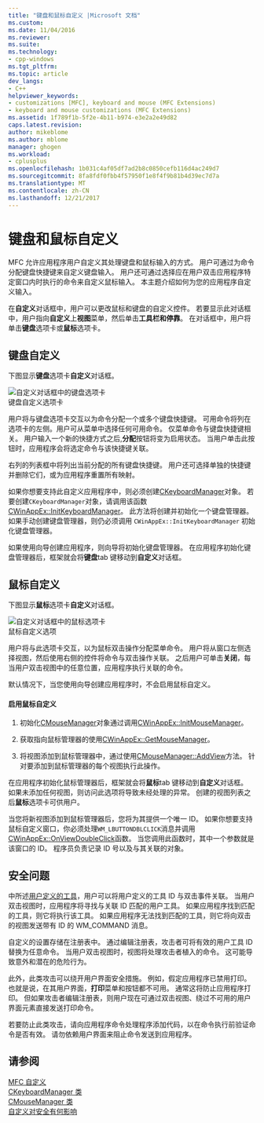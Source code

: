 ```yaml
---
title: "键盘和鼠标自定义 |Microsoft 文档"
ms.custom: 
ms.date: 11/04/2016
ms.reviewer: 
ms.suite: 
ms.technology:
- cpp-windows
ms.tgt_pltfrm: 
ms.topic: article
dev_langs:
- C++
helpviewer_keywords:
- customizations [MFC], keyboard and mouse (MFC Extensions)
- keyboard and mouse customizations (MFC Extensions)
ms.assetid: 1f789f1b-5f2e-4b11-b974-e3e2a2e49d82
caps.latest.revision: 
author: mikeblome
ms.author: mblome
manager: ghogen
ms.workload:
- cplusplus
ms.openlocfilehash: 1b031c4af05df7ad2b8c0850cefb116d4ac249d7
ms.sourcegitcommit: 8fa8fdf0fbb4f57950f1e8f4f9b81b4d39ec7d7a
ms.translationtype: MT
ms.contentlocale: zh-CN
ms.lasthandoff: 12/21/2017
---
```

# <a name="keyboard-and-mouse-customization"></a>键盘和鼠标自定义
MFC 允许应用程序用户自定义其处理键盘和鼠标输入的方式。 用户可通过为命令分配键盘快捷键来自定义键盘输入。 用户还可通过选择应在用户双击应用程序特定窗口内时执行的命令来自定义鼠标输入。 本主题介绍如何为您的应用程序自定义输入。  
  
 在**自定义**对话框中，用户可以更改鼠标和键盘的自定义控件。 若要显示此对话框中，用户指向**自定义**上**视图**菜单，然后单击**工具栏和停靠**。 在对话框中，用户将单击**键盘**选项卡或**鼠标**选项卡。  
  
## <a name="keyboard-customization"></a>键盘自定义  
 下图显示**键盘**选项卡**自定义**对话框。  
  
 ![自定义对话框中的键盘选项卡](../mfc/media/mfcnextkeyboardtab.png "mfcnextkeyboardtab")  
键盘自定义选项卡  
  
 用户将与键盘选项卡交互以为命令分配一个或多个键盘快捷键。 可用命令将列在选项卡的左侧。用户可从菜单中选择任何可用命令。 仅菜单命令与键盘快捷键相关。 用户输入一个新的快捷方式之后,**分配**按钮将变为启用状态。 当用户单击此按钮时，应用程序会将选定命令与该快捷键关联。  
  
 右列的列表框中将列出当前分配的所有键盘快捷键。 用户还可选择单独的快捷键并删除它们，或为应用程序重置所有映射。  
  
 如果你想要支持此自定义应用程序中，则必须创建[CKeyboardManager](../mfc/reference/ckeyboardmanager-class.md)对象。 若要创建`CKeyboardManager`对象，请调用该函数[CWinAppEx::InitKeyboardManager](../mfc/reference/cwinappex-class.md#initkeyboardmanager)。 此方法将创建并初始化一个键盘管理器。 如果手动创建键盘管理器，则仍必须调用 `CWinAppEx::InitKeyboardManager` 初始化键盘管理器。  
  
 如果使用向导创建应用程序，则向导将初始化键盘管理器。 在应用程序初始化键盘管理器后，框架就会将**键盘**tab 键移动到**自定义**对话框。  
  
## <a name="mouse-customization"></a>鼠标自定义  
 下图显示**鼠标**选项卡**自定义**对话框。  
  
 ![自定义对话框中的鼠标选项卡](../mfc/media/mfcnextmousetab.png "mfcnextmousetab")  
鼠标自定义选项  
  
 用户将与此选项卡交互，以为鼠标双击操作分配菜单命令。 用户将从窗口左侧选择视图，然后使用右侧的控件将命令与双击操作关联。 之后用户可单击**关闭**，每当用户双击视图中的任意位置，应用程序执行关联的命令。  
  
 默认情况下，当您使用向导创建应用程序时，不会启用鼠标自定义。  
  
#### <a name="to-enable-mouse-customization"></a>启用鼠标自定义  
  
1.  初始化[CMouseManager](../mfc/reference/cmousemanager-class.md)对象通过调用[CWinAppEx::InitMouseManager](../mfc/reference/cwinappex-class.md#initmousemanager)。  
  
2.  获取指向鼠标管理器的使用[CWinAppEx::GetMouseManager](../mfc/reference/cwinappex-class.md#getmousemanager)。  
  
3.  将视图添加到鼠标管理器中，通过使用[CMouseManager::AddView](../mfc/reference/cmousemanager-class.md#addview)方法。 针对要添加到鼠标管理器的每个视图执行此操作。  
  
 在应用程序初始化鼠标管理器后，框架就会将**鼠标**tab 键移动到**自定义**对话框。 如果未添加任何视图，则访问此选项将导致未经处理的异常。 创建的视图列表之后**鼠标**选项卡可供用户。  
  
 当您将新视图添加到鼠标管理器后，您将为其提供一个唯一 ID。 如果你想要支持鼠标自定义窗口，你必须处理`WM_LBUTTONDBLCLICK`消息并调用[CWinAppEx::OnViewDoubleClick](../mfc/reference/cwinappex-class.md#onviewdoubleclick)函数。 当您调用此函数时，其中一个参数就是该窗口的 ID。 程序员负责记录 ID 号以及与其关联的对象。  
  
## <a name="security-concerns"></a>安全问题  
 中所述[用户定义的工具](../mfc/user-defined-tools.md)，用户可以将用户定义的工具 ID 与双击事件关联。 当用户双击视图时，应用程序将寻找与关联 ID 匹配的用户工具。 如果应用程序找到匹配的工具，则它将执行该工具。 如果应用程序无法找到匹配的工具，则它将向双击的视图发送带有 ID 的 WM_COMMAND 消息。  
  
 自定义的设置存储在注册表中。 通过编辑注册表，攻击者可将有效的用户工具 ID 替换为任意命令。 当用户双击视图时，视图将处理攻击者植入的命令。 这可能导致意外和潜在的危险行为。  
  
 此外，此类攻击可以绕开用户界面安全措施。 例如，假定应用程序已禁用打印。 也就是说，在其用户界面，**打印**菜单和按钮都不可用。 通常这将防止应用程序打印。 但如果攻击者编辑注册表，则用户现在可通过双击视图、绕过不可用的用户界面元素直接发送打印命令。  
  
 若要防止此类攻击，请向应用程序命令处理程序添加代码，以在命令执行前验证命令是否有效。 请勿依赖用户界面来阻止命令发送到应用程序。  
  
## <a name="see-also"></a>请参阅  
 [MFC 自定义](../mfc/customization-for-mfc.md)   
 [CKeyboardManager 类](../mfc/reference/ckeyboardmanager-class.md)   
 [CMouseManager 类](../mfc/reference/cmousemanager-class.md)   
 [自定义对安全有何影响](../mfc/security-implications-of-customization.md)

